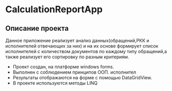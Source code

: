 # CalculationReportApp
## Описание проекта
Данное приложение реализует анализ данных(обращений,РКК и исполнителей отвечающих за них) и на их основе формирует список исполнителей с количеством документов по каждому типу обращений,а также реализует его сортировку по разным критериям.
- Проект создан, на платформе windows forms. 
- Выполнен с соблюдением принципов ООП. исполнител
- Результаты отображаются на форме с помощью DataGridView.
- В проекте используются методы LINQ

